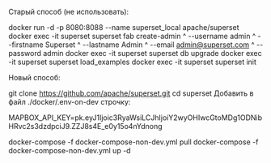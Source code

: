 Старый способ (не использовать):

docker run -d -p 8080:8088 --name superset_local apache/superset
docker exec -it superset superset fab create-admin ^
    --username admin ^
    --firstname Superset ^
    --lastname Admin ^
    --email admin@superset.com ^
    --password admin
docker exec -it superset superset db upgrade
docker exec -it superset superset load_examples
docker exec -it superset superset init

Новый способ:

git clone https://github.com/apache/superset.git
cd superset
Добавить в файл ./docker/.env-on-dev строчку:

MAPBOX_API_KEY=pk.eyJ1Ijoic3RyaWsiLCJhIjoiY2wyOHIwcGtoMDg1ODNibHRvc2s3dzdpciJ9.ZZJ8s4E_e0y15o4nYdnong

docker-compose -f docker-compose-non-dev.yml pull
docker-compose -f docker-compose-non-dev.yml up -d
